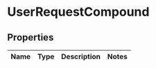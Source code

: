 
# UserRequestCompound

## Properties
| Name | Type | Description | Notes |
| ------------ | ------------- | ------------- | ------------- |



